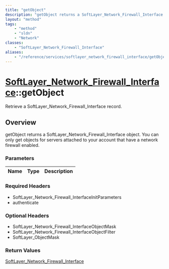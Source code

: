 ```yaml
---
title: "getObject"
description: "getObject returns a SoftLayer_Network_Firewall_Interface object. You can only get objects for servers attached to your a... "
layout: "method"
tags:
    - "method"
    - "sldn"
    - "Network"
classes:
    - "SoftLayer_Network_Firewall_Interface"
aliases:
    - "/reference/services/softlayer_network_firewall_interface/getObject"
---
```

# [SoftLayer_Network_Firewall_Interface](/reference/services/SoftLayer_Network_Firewall_Interface)::getObject

Retrieve a SoftLayer_Network_Firewall_Interface record.


## Overview 
getObject returns a SoftLayer_Network_Firewall_Interface object. You can only get objects for servers attached to your account that have a network firewall enabled. 

### Parameters 
|Name | Type | Description |
| --- | --- | --- |


### Required Headers
* SoftLayer_Network_Firewall_InterfaceInitParameters
* authenticate

### Optional Headers
* SoftLayer_Network_Firewall_InterfaceObjectMask
* SoftLayer_Network_Firewall_InterfaceObjectFilter
* SoftLayer_ObjectMask

### Return Values
<a href='/reference/datatypes/SoftLayer_Network_Firewall_Interface'>SoftLayer_Network_Firewall_Interface </a>

